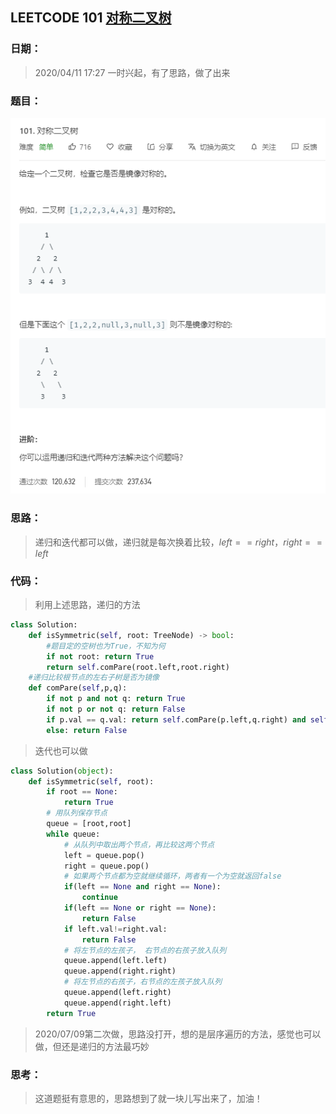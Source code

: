 ## LEETCODE 101 [对称二叉树](https://leetcode-cn.com/problems/symmetric-tree/)

### 日期：

> 2020/04/11 17:27  一时兴起，有了思路，做了出来

### 题目：

![text](https://github.com/zjuzhfbloodz/LeetCode/blob/master/questions/0101.png?raw=true)

### 思路：

> 递归和迭代都可以做，递归就是每次换着比较，$left==right$，$right==left$
### 代码：

> 利用上述思路，递归的方法

```python
class Solution:
    def isSymmetric(self, root: TreeNode) -> bool:
        #题目定的空树也为True，不知为何
        if not root: return True
        return self.comPare(root.left,root.right)
    #递归比较根节点的左右子树是否为镜像
    def comPare(self,p,q):
        if not p and not q: return True
        if not p or not q: return False
        if p.val == q.val: return self.comPare(p.left,q.right) and self.comPare(p.right,q.left)
        else: return False
```
>  迭代也可以做
```python
class Solution(object):
    def isSymmetric(self, root):
        if root == None:
            return True
        # 用队列保存节点
        queue = [root,root]
        while queue:
            # 从队列中取出两个节点，再比较这两个节点
            left = queue.pop()
            right = queue.pop()
            # 如果两个节点都为空就继续循环，两者有一个为空就返回false
            if(left == None and right == None):
                continue
            if(left == None or right == None):
                return False
            if left.val!=right.val:
                return False
            # 将左节点的左孩子， 右节点的右孩子放入队列
            queue.append(left.left)
            queue.append(right.right)
            # 将左节点的右孩子，右节点的左孩子放入队列
            queue.append(left.right)
            queue.append(right.left)
        return True
```
>2020/07/09第二次做，思路没打开，想的是层序遍历的方法，感觉也可以做，但还是递归的方法最巧妙
### 思考：

> 这道题挺有意思的，思路想到了就一块儿写出来了，加油！
